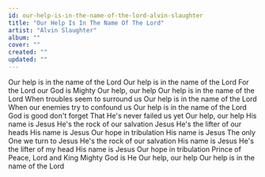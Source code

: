 ```yaml
---
id: our-help-is-in-the-name-of-the-lord-alvin-slaughter
title: "Our Help Is In The Name Of The Lord"
artist: "Alvin Slaughter"
album: ""
cover: ""
created: ""
updated: ""
---
```


Our help is in the name of the Lord
Our help is in the name of the Lord
For the Lord our God is Mighty
Our help, our help
Our help is in the name of the Lord
When troubles seem to surround us
Our help is in the name of the Lord
When our enemies try to confound us
Our help is in the name of the Lord
God is good don't forget
That He's never failed us yet
Our help, our help
His name is Jesus
He's the rock of our salvation
Jesus
He's the lifter of our heads
His name is Jesus
Our hope in tribulation
His name is Jesus
The only One we turn to
Jesus
He's the rock of our salvation
His name is Jesus
He's the lifter of my head
His name is Jesus
Our hope in tribulation
Prince of Peace, Lord and King
Mighty God is He
Our help, our help
Our help is in the name of the Lord